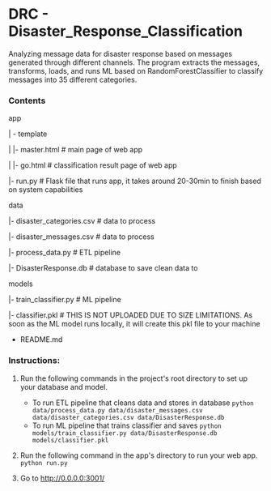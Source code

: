 # DRC - Disaster_Response_Classification
Analyzing message data for disaster response based on messages generated through different channels. The program extracts the messages, transforms, loads, and runs ML based on RandomForestClassifier to classify messages into 35 different categories.

### Contents

app

| - template

| |- master.html  # main page of web app

| |- go.html  # classification result page of web app

|- run.py  # Flask file that runs app, it takes around 20-30min to finish based on system capabilities

data

|- disaster_categories.csv  # data to process 

|- disaster_messages.csv  # data to process

|- process_data.py # ETL pipeline

|- DisasterResponse.db   # database to save clean data to

models

|- train_classifier.py # ML pipeline 

|- classifier.pkl  # THIS IS NOT UPLOADED DUE TO SIZE LIMITATIONS. As soon as the ML model runs locally, it will create this pkl file to your machine

- README.md

### Instructions:
1. Run the following commands in the project's root directory to set up your database and model.

    - To run ETL pipeline that cleans data and stores in database
        `python data/process_data.py data/disaster_messages.csv data/disaster_categories.csv data/DisasterResponse.db`
    - To run ML pipeline that trains classifier and saves
        `python models/train_classifier.py data/DisasterResponse.db models/classifier.pkl`

2. Run the following command in the app's directory to run your web app.
    `python run.py`

3. Go to http://0.0.0.0:3001/


